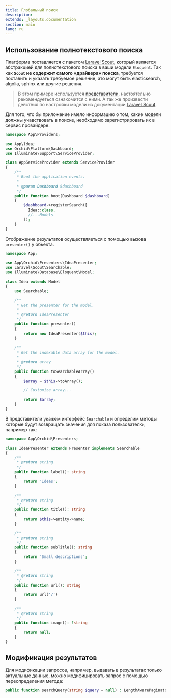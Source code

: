 ```yaml
---
title: Глобальный поиск
description: 
extends: _layouts.documentation
section: main
lang: ru
---
```


## Использование полнотекстового поиска

Платформа поставляется с пакетом [Laravel Scout](https://github.com/laravel/scout), который является абстракцией для полнотекстового поиска в ваши модели `Eloquent`. Так как **`Scout` не содержит самого «драйвера» поиска**, требуется поставить и указать требуемое решение, это могут быть elasticsearch, algolia, sphinx или другие решения.

> В этом примере используется [представители](/ru/docs/presenters), настоятельно рекомендуеться ознакомится с ними. А так же произвести действия по настройки модели из документации [Laravel Scout](https://github.com/laravel/scout).


Для того, что бы приложение имело информацию о том, какие модели должны учавствовать в поиске, необходимо зарегистрировать их в сервис провайдере:

```php
namespace App\Providers;

use App\Idea;
use Orchid\Platform\Dashboard;
use Illuminate\Support\ServiceProvider;

class AppServiceProvider extends ServiceProvider
{
    /**
     * Boot the application events.
     *
     * @param Dashboard $dashboard
     */
    public function boot(Dashboard $dashboard)
    {
        $dashboard->registerSearch([
          Idea::class,
          //...Models
        ]);
    }
}
```


Отображение результатов осуществляеться с помощью вызова `presenter()` у обьекта.

```php
namespace App;

use App\Orchid\Presenters\IdeaPresenter;
use Laravel\Scout\Searchable;
use Illuminate\Database\Eloquent\Model;

class Idea extends Model
{
    use Searchable;

    /**
     * Get the presenter for the model.
     *
     * @return IdeaPresenter
     */
    public function presenter()
    {
        return new IdeaPresenter($this);
    }
    
    /**
     * Get the indexable data array for the model.
     *
     * @return array
     */
    public function toSearchableArray()
    {
        $array = $this->toArray();

        // Customize array...

        return $array;
    }
}
```

В представители укажем интерфейс `Searchable` и определим методы которые будут возвращать значения для показа пользователю, например так:

```php
namespace App\Orchid\Presenters;

class IdeaPresenter extends Presenter implements Searchable
{
    /**
     * @return string
     */
    public function label(): string
    {
        return 'Ideas';
    }

    /**
     * @return string
     */
    public function title(): string
    {
        return $this->entity->name;
    }

    /**
     * @return string
     */
    public function subTitle(): string
    {
        return 'Small descriptions';
    }

    /**
     * @return string
     */
    public function url(): string
    {
        return url('/')
    }

    /**
     * @return string
     */
    public function image(): ?string
    {
        return null;
    }
}
```

## Модификация результатов


Для модификации запросов, например, выдавать в результатах только актуальные данные, можно модифицировать запрос с помощью переопределения метода:

```php
public function searchQuery(string $query = null) : LengthAwarePaginator
```
